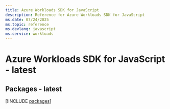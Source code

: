 ```yaml
---
title: Azure Workloads SDK for JavaScript
description: Reference for Azure Workloads SDK for JavaScript
ms.date: 07/24/2025
ms.topic: reference
ms.devlang: javascript
ms.service: workloads
---
```

# Azure Workloads SDK for JavaScript - latest
## Packages - latest
[!INCLUDE [packages](workloads-index.md)]